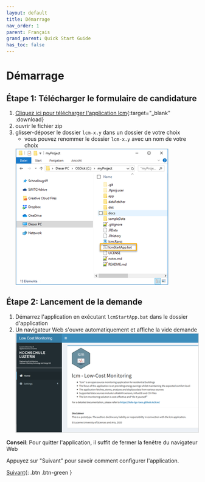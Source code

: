 ```yaml
---
layout: default
title: Démarrage
nav_order: 1
parent: Français
grand_parent: Quick Start Guide
has_toc: false
---
```


# Démarrage
## Étape 1: Télécharger le formulaire de candidature
1. [Cliquez ici pour télécharger l'application lcm](https://github.com/hslu-ige-laes/lcm/releases/latest/download/lcm.zip){:target="_blank" :download}
1. ouvrir le fichier zip
1. glisser-déposer le dossier `lcm-x.y` dans un dossier de votre choix
   - vous pouvez renommer le dossier `lcm-x.y` avec un nom de votre choix
   <img src="https://raw.githubusercontent.com/hslu-ige-laes/lcm/master/docs/assets/images/quickStartGuide_01.PNG" style="border:1px solid lightgrey"/>

## Étape 2: Lancement de la demande
1. Démarrez l'application en exécutant `lcmStartApp.bat` dans le dossier d'application
1. Un navigateur Web s'ouvre automatiquement et affiche la vide demande
   <img src="https://raw.githubusercontent.com/hslu-ige-laes/lcm/master/docs/assets/images/quickStartGuide_02.PNG" style="border:1px solid lightgrey"/>

**Conseil**: Pour quitter l'application, il suffit de fermer la fenêtre du navigateur Web

Appuyez sur "Suivant" pour savoir comment configurer l'application.

[Suivant](https://hslu-ige-laes.github.io/lcm/docs/quickStartGuide/fr/configuration/){: .btn .btn-green }
